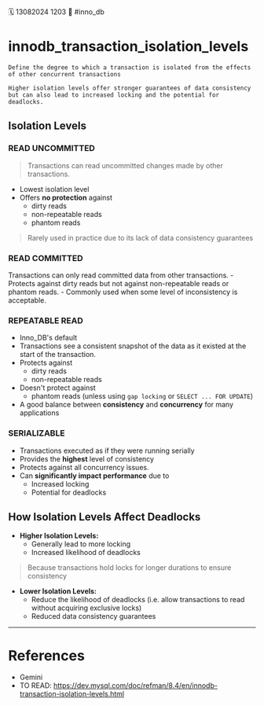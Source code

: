🗓️ 13082024 1203
📎 #inno_db 

# innodb_transaction_isolation_levels

```ad-summary
Define the degree to which a transaction is isolated from the effects of other concurrent transactions
```


```ad-note
Higher isolation levels offer stronger guarantees of data consistency but can also lead to increased locking and the potential for deadlocks.
```

## Isolation Levels

### READ UNCOMMITTED
> Transactions can read uncommitted changes made by other transactions.
- Lowest isolation level 
- Offers **no protection** against
	- dirty reads
	- non-repeatable reads
	- phantom reads

> Rarely used in practice due to its lack of data consistency guarantees
### READ COMMITTED
Transactions can only read committed data from other transactions.
    - Protects against dirty reads but not against non-repeatable reads or phantom reads.
    - Commonly used when some level of inconsistency is acceptable.
	
### REPEATABLE READ 
- Inno_DB's default 
- Transactions see a consistent snapshot of the data as it existed at the start of the transaction.
- Protects against 
	- dirty reads 
	- non-repeatable reads 
- Doesn't protect against
	- phantom reads (unless using `gap locking` or `SELECT ... FOR UPDATE`)
- A good balance between **consistency** and **concurrency** for many applications

### SERIALIZABLE
    
- Transactions executed as if they were running serially
- Provides the **highest** level of consistency 
- Protects against all concurrency issues.
- Can **significantly impact performance** due to 
	- Increased locking 
	- Potential for deadlocks

## How Isolation Levels Affect Deadlocks
- **Higher Isolation Levels:** 
	- Generally lead to more locking
	- Increased likelihood of deadlocks
> Because transactions hold locks for longer durations to ensure consistency

- **Lower Isolation Levels:** 
	- Reduce the likelihood of deadlocks  (i.e. allow transactions to read without acquiring exclusive locks)
	- Reduced data consistency guarantees

---

# References
- Gemini
- TO READ: https://dev.mysql.com/doc/refman/8.4/en/innodb-transaction-isolation-levels.html
